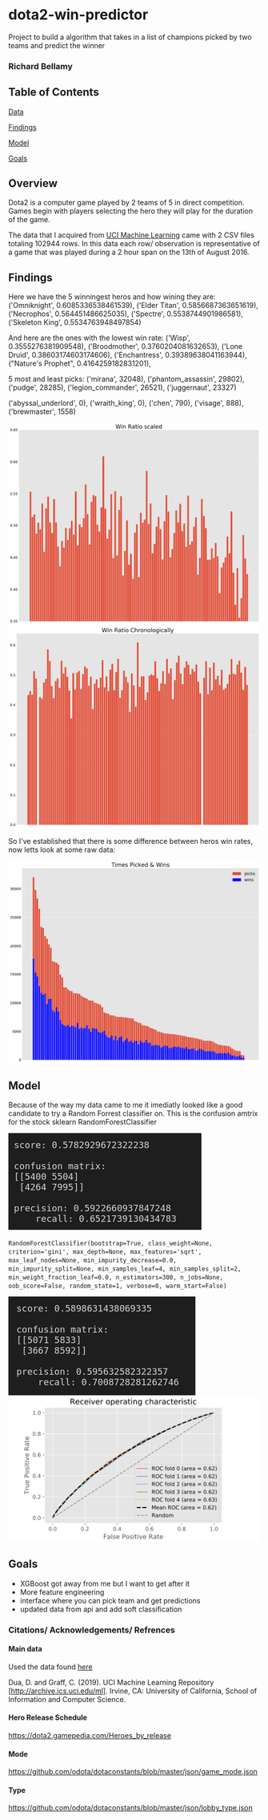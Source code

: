 # dota2-win-predictor
Project to build a algorithm that takes in a list of champions picked by two teams and predict the winner

### Richard Bellamy

## Table of Contents

[Data](#Citations)

[Findings](#Findings)

[Model](#Model)

[Goals](#Goals)

## Overview

Dota2 is a computer game played by 2 teams of 5 in direct competition.  Games begin with players selecting the hero they will play for the duration of the game.

The data that I acquired from [UCI Machine Learning](https://archive.ics.uci.edu/ml/datasets/Dota2+Games+Results) came with 2 CSV files totaling 102944 rows.  In this data each row/ observation is representative of a game that was played during a 2 hour span on the 13th of August 2016.

## Findings

Here we have the 5 winningest heros and how wining they are:
('Omniknight', 0.6085336538461539),
 ('Elder Titan', 0.5856687363651619),
 ('Necrophos', 0.564451486625035),
 ('Spectre', 0.5538744901986581),
 ('Skeleton King', 0.5534763948497854)

And here are the ones with the lowest win rate:
('Wisp', 0.3555276381909548),
 ('Broodmother', 0.3760204081632653),
 ('Lone Druid', 0.38603174603174606),
 ('Enchantress', 0.39389638041163944),
 ("Nature's Prophet", 0.4164259182831201),

 5 most and least picks:
 ('mirana', 32048), 
 ('phantom_assassin', 29802), 
 ('pudge', 28285), 
 ('legion_commander', 26521), 
 ('juggernaut', 23327)

 ('abyssal_underlord', 0), 
 ('wraith_king', 0), 
 ('chen', 790), 
 ('visage', 888), 
 ('brewmaster', 1558)
 
<img alt="ratios of wins by picks" src='graphs/ratio-scaled.png'>

<img alt="ratio of wins from newest to oldest" src='graphs/ratio-chrono.png'>

So I've established that there is some difference between heros win rates, now letts look at some raw data:

<img alt="raw pick and wins" src='graphs/picksNwins.png'>

## Model

Because of the way my data came to me it imediatly looked like a good candidate to try a Random Forrest classifier on.  This is the confusion amtrix for the stock sklearn RandomForestClassifier 

<img alt="stock rf cm" src='graphs/stockrfcm.jpeg'>

`RandomForestClassifier(bootstrap=True, class_weight=None, criterion='gini', max_depth=None, max_features='sqrt', max_leaf_nodes=None, min_impurity_decrease=0.0, min_impurity_split=None, min_samples_leaf=4, min_samples_split=2, min_weight_fraction_leaf=0.0, n_estimators=300, n_jobs=None, oob_score=False, random_state=1, verbose=0, warm_start=False)`

<img alt="tuned rf cm" src='graphs/tunedrfcm.jpeg'>

<img alt="roc curve" src='graphs/roc.png'>

## Goals

- XGBoost got away from me but I want to get after it
- More feature engineering 
- interface where you can pick team and get predictions
- updated data from api and add soft classification



### Citations/ Acknowledgements/ Refrences

#### Main data
Used the data found [here](https://archive.ics.uci.edu/ml/datasets/Dota2+Games+Results)

Dua, D. and Graff, C. (2019). UCI Machine Learning Repository [http://archive.ics.uci.edu/ml]. Irvine, CA: University of California, School of Information and Computer Science. 

#### Hero Release Schedule

https://dota2.gamepedia.com/Heroes_by_release

#### Mode

https://github.com/odota/dotaconstants/blob/master/json/game_mode.json 

#### Type 

https://github.com/odota/dotaconstants/blob/master/json/lobby_type.json

